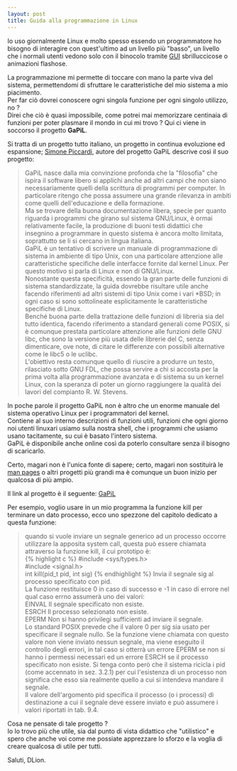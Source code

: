 ```yaml
---
layout: post
title: Guida alla programmazione in Linux
---
```

Io uso giornalmente Linux e molto spesso essendo un programmatore ho bisogno di interagire con quest'ultimo ad un livello più "basso", un livello che i normali utenti vedono solo con il binocolo tramite [GUI](https://en.wikipedia.org/wiki/Graphical_user_interface) sbrilluccicose o animazioni flashose.

La programmazione mi permette di toccare con mano la parte viva del sistema, permettendomi di sfruttare le caratteristiche del mio sistema a mio piacimento.   
Per far ciò dovrei conoscere ogni singola funzione per ogni singolo utilizzo, no ?   
Direi che ciò è quasi impossibile, come potrei mai memorizzare centinaia di funzioni per poter plasmare il mondo in cui mi trovo ? Qui ci viene in soccorso il progetto **GaPiL**.

Si tratta di un progetto tutto italiano, un progetto in continua evoluzione ed espansione; [Simone Piccardi](http://piccardi.gnulinux.it/), autore del progetto GaPiL descrive così il suo progetto:
> GaPiL nasce dalla mia convinzione profonda che la "filosofia" che ispira il software libero si applichi anche ad altri campi che non siano necessariamente quelli della scrittura di programmi per computer. In particolare ritengo che possa assumere una grande rilevanza in ambiti come quelli dell'educazione e della formazione.   
Ma se trovare della buona documentazione libera, specie per quanto riguarda i programmi che girano sul sistema GNU/Linux, è ormai relativamente facile, la produzione di buoni testi didattici che insegnino a programmare in questo sistema è ancora molto limitata, soprattutto se li si cercano in lingua italiana.   
GaPiL è un tentativo di scrivere un manuale di programmazione di sistema in ambiente di tipo Unix, con una particolare attenzione alle caratteristiche specifiche delle interfacce fornite dal kernel Linux. Per questo motivo si parla di Linux e non di GNU/Linux.   
Nonostante questa specificità, essendo la gran parte delle funzioni di sistema standardizzate, la guida dovrebbe risultare utile anche facendo riferimenti ad altri sistemi di tipo Unix come i vari *BSD; in ogni caso si sono sottolineate esplicitamente le caratteristiche specifiche di Linux.   
Benché buona parte della trattazione delle funzioni di libreria sia del tutto identica, facendo riferimento a standard generali come POSIX, si è comunque prestata particolare attenzione alle funzioni delle GNU libc, che sono la versione più usata delle librerie del C, senza dimenticare, ove note, di citare le differenze con possibili alternative come le libc5 o le uclibc.   
L'obiettivo resta comunque quello di riuscire a produrre un testo, rilasciato sotto GNU FDL, che possa servire a chi si accosta per la prima volta alla programmazione avanzata e di sistema su un kernel Linux, con la speranza di poter un giorno raggiungere la qualità dei lavori del compianto R. W. Stevens.

In poche parole il progetto GaPiL non è altro che un enorme manuale del sistema operativo Linux per i programmatori del kernel.   
Contiene al suo interno descrizioni di funzioni utili, funzioni che ogni giorno noi utenti linuxari usiamo sulla nostra shell, che i programmi che usiamo usano tacitamente, su cui è basato l'intero sistema.   
GaPiL è disponibile anche online così da poterlo consultare senza il bisogno di scaricarlo.

Certo, magari non è l'unica fonte di sapere; certo, magari non sostituirà le [man pages](http://it.wikipedia.org/wiki/Man_%28Unix%29) o altri progetti più grandi ma è comunque un buon inizio per qualcosa di più ampio.

Il link al progetto è il seguente: [GaPiL](http://gapil.gnulinux.it/)

Per esempio, voglio usare in un mio programma la funzione kill per terminare un dato processo, ecco uno spezzone del capitolo dedicato a questa funzione:
> quando si vuole inviare un segnale generico ad un processo occorre utilizzare la apposita system call, questa può essere chiamata attraverso la funzione kill, il cui prototipo è:   
> {% highlight c %}
#include <sys/types.h>    
#include <signal.h>   
int kill(pid_t pid, int sig)
{% endhighlight %}
> Invia il segnale sig al processo specificato con pid.   
La funzione restituisce 0 in caso di successo e -1 in caso di errore nel qual caso errno assumerà uno dei valori:   
EINVAL Il segnale specificato non esiste.   
ESRCH Il processo selezionato non esiste.   
EPERM Non si hanno privilegi sufficienti ad inviare il segnale.   
Lo standard POSIX prevede che il valore 0 per sig sia usato per specificare il segnale nullo. Se la funzione viene chiamata con questo valore non viene inviato nessun segnale, ma viene eseguito il controllo degli errori, in tal caso si otterrà un errore EPERM se non si hanno i permessi necessari ed un errore ESRCH se il processo specificato non esiste. Si tenga conto però che il sistema ricicla i pid (come accennato in sez. 3.2.1) per cui l'esistenza di un processo non significa che esso sia realmente quello a cui si intendeva mandare il segnale.   
Il valore dell'argomento pid specifica il processo (o i processi) di destinazione a cui il segnale deve essere inviato e può assumere i valori riportati in tab. 9.4.

Cosa ne pensate di tale progetto ?   
Io lo trovo più che utile, sia dal punto di vista didattico che "utilistico" e spero che anche voi come me possiate apprezzare lo sforzo e la voglia di creare qualcosa di utile per tutti.

Saluti, DLion.
